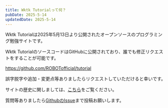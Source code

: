 ```yaml
---
title: Wktk Tutorialって何？
pubDate: 2025-5-14
updatedDate: 2025-5-14
---
```


Wktk Tutorialは2025年5月13日より公開されたオープンソースのプログラミング勉強サイトです。

Wktk TutorialのソースコードはGitHubに公開されており、誰でも修正リクエストをすることが可能です。

https://github.com/ROBOTofficial/tutorial

誤字脱字や追加・変更点等ありましたらリクエストしていただけると幸いです。

サイトの歴史に関しましては、<a href="/history">こちら</a>をご覧ください。

質問等ありましたら[GithubのIssue](https://github.com/ROBOTofficial/tutorial/issues)まで投稿お願いします。
